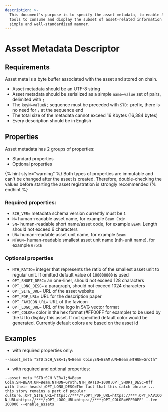 ```yaml
---
description: >-
  This document's purpose is to specify the asset metadata, to enable 3rd party
  tools to consume and display the subset of asset-related information in a
  simple and well-standardized manner.
---
```


# Asset Metadata Descriptor

## Requirements

Asset meta is a byte buffer associated with the asset and stored on chain.

* Asset metadata should be an UTF-8 string
* Asset metadata should be serialized as a simple `name=value` set of pairs, delimited with `;`
* The `keyN=valueN;` sequence must be preceded with `STD:` prefix, there is no need for `;` at the sequence end
* The total size of the metadata cannot exceed 16 Kbytes (16,384 bytes)
* Every description should be in English

## Properties

Asset metadata has 2 groups of properties:

* Standard properties
* Optional properties

{% hint style="warning" %}
Both types of properties are immutable and can't be changed after the asset is created. Therefore, double-checking the values before starting the asset registration is strongly recommended
{% endhint %}

### Required properties:

* `SCH_VER=` metadata schema version currently must be `1`
* `N=` human-readable asset name, for example `Beam Coin`
* `SN=` human-readable short name/asset code, for example `BEAM`. Length should not exceed 6 characters
* `UN=` human-readable asset unit name, for example `Beam`
* `NTHUN=` human-readable smallest asset unit name (nth-unit name), for example `Groth`

### Optional properties

* `NTH_RATIO=` integer that represents the ratio of the smallest asset unit to regular unit. If omitted default value of `100000000` is used
* `OPT_SHORT_DESC=` an one-liner, should not exceed 128 characters
* `OPT_LONG_DESC=` a paragraph, should not exceed 1024 characters
* `OPT_SITE_URL=` URL of the asset website
* `OPT_PDF_URL=` URL for the description paper
* `OPT_FAVICON_URL=` URL of the favicon
* `OPT_LOGO_URL=` URL of the logo in SVG vector format
* `OPT_COLOR=` color in the hex format (#FF00FF for example) to be used by the UI to display this asset. If not specified default color would be generated. Currently default colors are based on the asset id

## Examples

* with required properties only:

`--asset_meta "STD:SCH_VER=1;N=Beam Coin;SN=BEAM;UN=Beam;NTHUN=Groth"`

* with required and optional properties:

`--asset_meta "STD:SCH_VER=1;N=Beam Coin;SN=BEAM;UN=Beam;NTHUN=Groth;NTH_RATIO=1000;OPT_SHORT_DESC=Off with their heads!;OPT_LONG_DESC=The fact that this catch phrase ... this story remains a part of popular culture.;OPT_SITE_URL=https://***/*;OPT_PDF_URL=https://***;OPT_FAVICON_URL=https://***/;OPT_LOGO_URL=https://***;OPT_COLOR=#FF00FF" --fee 100000 --enable_assets`
